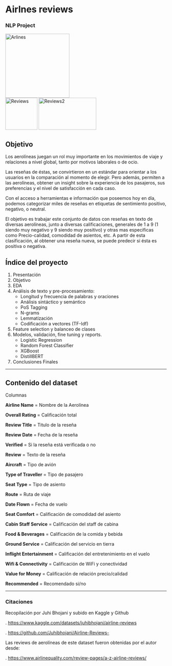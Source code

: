 # Airlnes reviews
### NLP Project
<img src="https://github.com/user-attachments/assets/e46a2fe1-0382-484d-a6f3-5e7ec23daf34" alt="Arlines" width="200" height="200"></br>
<img src="https://github.com/user-attachments/assets/d1fd6fac-3c75-44de-b688-9ddf4eec71b6" alt="Reviews" width="100" height="100">
<img src="https://github.com/user-attachments/assets/1a943c00-f34f-46da-b378-385dd0edef0b" alt="Reviews2" width="180" height="100"></br>


## Objetivo

Los aerolíneas juegan un rol muy importante en los movimientos de viaje y relaciones a nivel global, tanto por motivos laborales o de ocio.

Las reseñas de éstas, se convirtieron en un estándar para orientar a los usuarios en la comparación al momento de elegir. Pero además, permiten a las aerolíneas, obtener un insight sobre la experiencia de los pasajeros, sus preferencias y el nivel de satisfacción en cada caso.

Con el acceso a herramientas e información que poseemos hoy en día, podemos categorizar miles de reseñas en etiquetas de sentimiento positivo, negativo, o neutral.

El objetivo es trabajar este conjunto de datos con reseñas en texto de diversas aerolíneas, junto a diversas calificaciones, generales de 1 a 9 (1 siendo muy negativo y 9 siendo muy positivo) y otras mas especificas como Precio-calidad, comodidad de asientos, etc. A partir de esta clasificación, al obtener una reseña nueva, se puede predecir si ésta es positiva o negativa.

## Índice del proyecto
1. Presentación
2. Objetivo
3. EDA
4. Análisis de texto y pre-procesamiento:
   - Longitud y frecuencia de palabras y oraciones
   - Análisis sintáctico y semántico
   - PoS Tagging
   - N-grams
   - Lemmatización
   - Codificación a vectores (TF-Idf)
5. Feature selection y balanceo de clases
6. Modelos, validación, fine tuning y reports.
   - Logistic Regression
   - Random Forest Classifier
   - XGBoost
   - DistillBERT
7. Conclusiones Finales

---

## Contenido del dataset
Columnas

**Airline Name** = Nombre de la Aerolínea

**Overall Rating** = Calificación total

**Review Title** = Titulo de la reseña

**Review Date** = Fecha de la reseña

**Verified** = Si la reseña está verificada o no

**Review** = Texto de la reseña

**Aircraft** = Tipo de avión

**Type of Traveller** = Tipo de pasajero

**Seat Type** = Tipo de asiento

**Route** = Ruta de viaje

**Date Flown** = Fecha de vuelo

**Seat Comfort** = Calificación de comodidad del asiento

**Cabin Staff Service** = Calificación del staff de cabina

**Food & Beverages** = Calificación de la comida y bebida

**Ground Service** = Calificación del servicio en tierra

**Inflight Entertainment** = Calificación del entretenimiento en el vuelo

**Wifi & Connectivity** = Calificación de WiFi y conectividad

**Value for Money** = Calificación de relación precio/calidad

**Recommended** = Recomendado si/no

---

### Citaciones

Recopilación por Juhi Bhojani y subido en Kaggle y Github

  . https://www.kaggle.com/datasets/juhibhojani/airline-reviews

  . https://github.com/Juhibhojani/Airline-Reviews-

Las reviews de aerolíneas de este dataset fueron obtenidas por el autor desde:

  . https://www.airlinequality.com/review-pages/a-z-airline-reviews/
